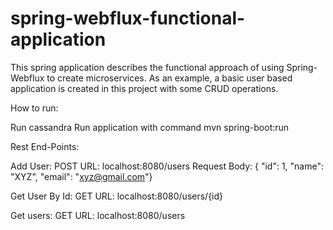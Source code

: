 # spring-webflux-functional-application
This spring application describes the functional approach of using Spring-Webflux to create microservices.
As an example, a basic user based application is created in this project with some CRUD operations.



How to run:

Run cassandra
Run application with command mvn spring-boot:run

Rest End-Points:

Add User:
POST URL: localhost:8080/users
Request Body:
{ "id": 1, "name": "XYZ", "email": "xyz@gmail.com"}

Get User By Id:
GET URL: localhost:8080/users/{id}

Get users:
GET URL: localhost:8080/users
